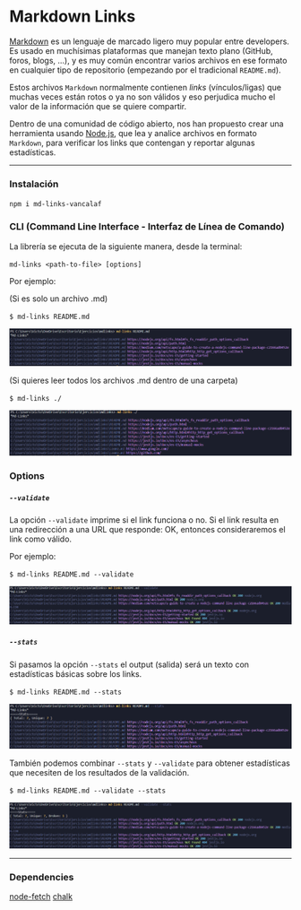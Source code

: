 # Markdown Links

[Markdown](https://es.wikipedia.org/wiki/Markdown) es un lenguaje de marcado
ligero muy popular entre developers. Es usado en muchísimas plataformas que
manejan texto plano (GitHub, foros, blogs, ...), y es muy común
encontrar varios archivos en ese formato en cualquier tipo de repositorio
(empezando por el tradicional `README.md`).

Estos archivos `Markdown` normalmente contienen _links_ (vínculos/ligas) que
muchas veces están rotos o ya no son válidos y eso perjudica mucho el valor de
la información que se quiere compartir.

Dentro de una comunidad de código abierto, nos han propuesto crear una
herramienta usando [Node.js](https://nodejs.org/), que lea y analice archivos
en formato `Markdown`, para verificar los links que contengan y reportar
algunas estadísticas.


***


### Instalación

`npm i md-links-vancalaf`

### CLI (Command Line Interface - Interfaz de Línea de Comando)

La librería se ejecuta de la siguiente manera, desde la terminal:

`md-links <path-to-file> [options]`

Por ejemplo:


(Si es solo un archivo .md)

`$ md-links README.md`

![solo-archivo](https://github.com/victoria-ancalaf/SCL014-md-links/blob/master/img/solo-archivo.PNG)

(Si quieres leer todos los archivos .md dentro de una carpeta)

`$ md-links ./`

![leer-carpeta](https://github.com/victoria-ancalaf/SCL014-md-links/blob/master/img/leer-carpeta.PNG)

### Options

##### `--validate`

La opción `--validate` imprime si el link funciona o no. Si el link resulta en una redirección a una
URL que responde: OK, entonces consideraremos el link como válido.

Por ejemplo:

`$ md-links README.md --validate`

![validate](https://github.com/victoria-ancalaf/SCL014-md-links/blob/master/img/validate.PNG)

##### `--stats`

Si pasamos la opción `--stats` el output (salida) será un texto con estadísticas
básicas sobre los links.

`$ md-links README.md --stats`

![stats](https://github.com/victoria-ancalaf/SCL014-md-links/blob/master/img/stats.PNG)

También podemos combinar `--stats` y `--validate` para obtener estadísticas que
necesiten de los resultados de la validación.

`$ md-links README.md --validate --stats`

![validate-stats](https://github.com/victoria-ancalaf/SCL014-md-links/blob/master/img/validate-stats.PNG)

***
### Dependencies

[node-fetch](https://www.npmjs.com/package/node-fetch)
[chalk](https://www.npmjs.com/package/chalk)

